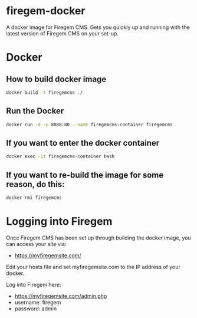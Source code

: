 # firegem-docker

A docker image for Firegem CMS. Gets you quickly up and running with the latest
version of Firegem CMS on your set-up.

# Docker

## How to build docker image

```bash
docker build -t firegemcms ./
```

## Run the Docker

```bash
docker run -d -p 8088:80 --name firegemcms-container firegemcms
```

## If you want to enter the docker container

```bash
docker exec -it firegemcms-container bash
```

## If you want to re-build the image for some reason, do this:

```bash
docker rmi firegemcms
```

# Logging into Firegem

Once Firegem CMS has been set up through building the docker image, you can 
access your site via:

 * https://myfiregemsite.com/
 
Edit your hosts file and set myfiregemsite.com to the IP address of your docker.

Log into Firegem here:

 * https://myfiregemsite.com/admin.php
 * username: firegem
 * password: admin

